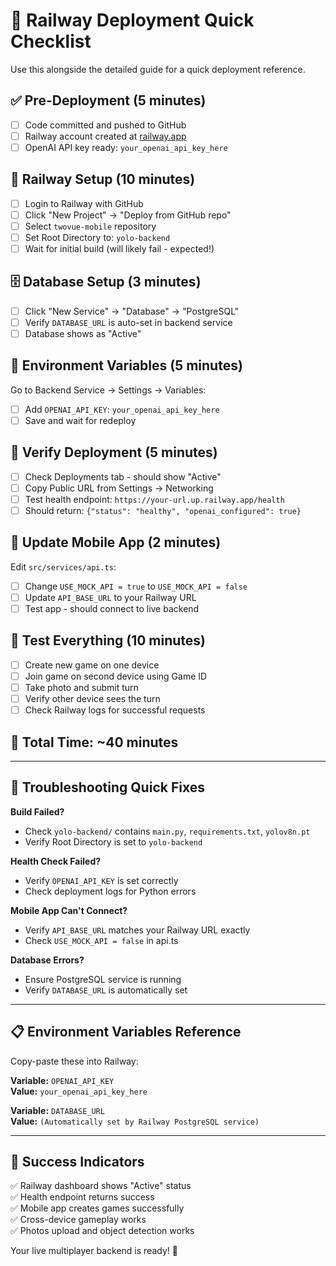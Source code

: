 # 🚂 Railway Deployment Quick Checklist

Use this alongside the detailed guide for a quick deployment reference.

## ✅ Pre-Deployment (5 minutes)

- [ ] Code committed and pushed to GitHub
- [ ] Railway account created at [railway.app](https://railway.app)
- [ ] OpenAI API key ready: `your_openai_api_key_here`

## 🚂 Railway Setup (10 minutes)

- [ ] Login to Railway with GitHub
- [ ] Click "New Project" → "Deploy from GitHub repo"
- [ ] Select `twovue-mobile` repository
- [ ] Set Root Directory to: `yolo-backend`
- [ ] Wait for initial build (will likely fail - expected!)

## 🗄️ Database Setup (3 minutes)

- [ ] Click "New Service" → "Database" → "PostgreSQL"
- [ ] Verify `DATABASE_URL` is auto-set in backend service
- [ ] Database shows as "Active"

## 🔑 Environment Variables (5 minutes)

Go to Backend Service → Settings → Variables:

- [ ] Add `OPENAI_API_KEY`: `your_openai_api_key_here`
- [ ] Save and wait for redeploy

## 🚀 Verify Deployment (5 minutes)

- [ ] Check Deployments tab - should show "Active"
- [ ] Copy Public URL from Settings → Networking
- [ ] Test health endpoint: `https://your-url.up.railway.app/health`
- [ ] Should return: `{"status": "healthy", "openai_configured": true}`

## 📱 Update Mobile App (2 minutes)

Edit `src/services/api.ts`:

- [ ] Change `USE_MOCK_API = true` to `USE_MOCK_API = false`
- [ ] Update `API_BASE_URL` to your Railway URL
- [ ] Test app - should connect to live backend

## 🧪 Test Everything (10 minutes)

- [ ] Create new game on one device
- [ ] Join game on second device using Game ID
- [ ] Take photo and submit turn
- [ ] Verify other device sees the turn
- [ ] Check Railway logs for successful requests

## 🎯 Total Time: ~40 minutes

---

## 🚨 Troubleshooting Quick Fixes

**Build Failed?**
- Check `yolo-backend/` contains `main.py`, `requirements.txt`, `yolov8n.pt`
- Verify Root Directory is set to `yolo-backend`

**Health Check Failed?**
- Verify `OPENAI_API_KEY` is set correctly
- Check deployment logs for Python errors

**Mobile App Can't Connect?**
- Verify `API_BASE_URL` matches your Railway URL exactly
- Check `USE_MOCK_API = false` in api.ts

**Database Errors?**
- Ensure PostgreSQL service is running
- Verify `DATABASE_URL` is automatically set

---

## 📋 Environment Variables Reference

Copy-paste these into Railway:

**Variable:** `OPENAI_API_KEY`  
**Value:** `your_openai_api_key_here`

**Variable:** `DATABASE_URL`  
**Value:** `(Automatically set by Railway PostgreSQL service)`

---

## 🎉 Success Indicators

✅ Railway dashboard shows "Active" status  
✅ Health endpoint returns success  
✅ Mobile app creates games successfully  
✅ Cross-device gameplay works  
✅ Photos upload and object detection works  

Your live multiplayer backend is ready! 🚀 